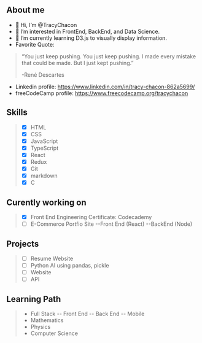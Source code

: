 ## About me
- 👋 Hi, I’m @TracyChacon
- 👀 I’m interested in FrontEnd, BackEnd, and Data Science.
- 🌱 I’m currently learning D3.js to visually display information.
- Favorite Quote: 
> “You just keep pushing. You just keep pushing. I made every mistake that could be made. But I just kept pushing.”
> 
>  -René Descartes
*  Linkedin profile: https://www.linkedin.com/in/tracy-chacon-862a5699/
*  freeCodeCamp profile: https://www.freecodecamp.org/tracychacon


 ## Skills
> - [X] HTML
> - [X] CSS
> - [X] JavaScript
> - [X] TypeScript
> - [X] React
> - [X] Redux
> - [X] Git
> - [X] markdown
> - [X] C
## Curently working on
> - [X] Front End Engineering Certificate: Codecademy
> - [ ] E-Commerce Portfio Site --Front End (React) --BackEnd (Node)
## Projects
> - [ ] Resume Website
> - [ ] Python AI using pandas, pickle
> - [ ] Website
> - [ ] API
## Learning Path
> - Full Stack
> -- Front End
> -- Back End
> -- Mobile
> - Mathematics
> - Physics
> - Computer Science 



